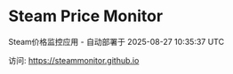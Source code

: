 # Steam Price Monitor

Steam价格监控应用 - 自动部署于 2025-08-27 10:35:37 UTC

访问: https://steammonitor.github.io
